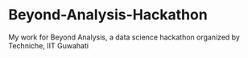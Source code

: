 # Beyond-Analysis-Hackathon
My work for Beyond Analysis, a data science hackathon organized by Techniche, IIT Guwahati
